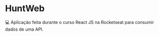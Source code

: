 # HuntWeb
💻  Aplicação feita durante o curso React JS na Rocketseat para consumir dados de uma API.
